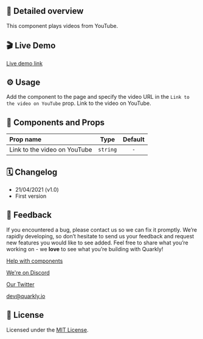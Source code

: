 ## 📖 Detailed overview

This component plays videos from YouTube.

## 🎬 Live Demo

[Live demo link](https://quarkly-catalog.netlify.app/youtube/)

## ⚙️ Usage

Add the component to the page and specify the video URL in the `Link to the video on YouTube` prop. Link to the video on YouTube.

## 🧩 Components and Props

| Prop name                    |   Type   | Default |
| :--------------------------- | :------: | :-----: |
| Link to the video on YouTube | `string` |   `-`   |

## 🗓 Changelog

-   21/04/2021 (v1.0)
-   First version

## 📮 Feedback

If you encountered a bug, please contact us so we can fix it promptly. We’re rapidly developing, so don’t hesitate to send us your feedback and request new features you would like to see added. Feel free to share what you’re working on - we **love** to see what you’re building with Quarkly!

[Help with components](https://community.quarkly.io/c/requests/11)

[We're on Discord](https://discord.gg/f9KhSMGX)

[Our Twitter](https://twitter.com/quarklyapp)

[dev@quarkly.io](mailto:dev@quarkly.io)

## 📝 License

Licensed under the [MIT License](./LICENSE).
